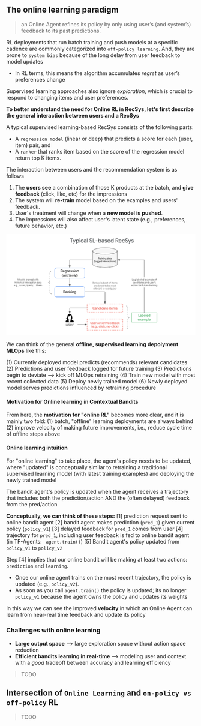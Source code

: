 ## The online learning paradigm

> an Online Agent refines its policy by only using user’s (and system’s) feedback to its past predictions. 

RL deployments that run batch training and push models at a specific cadence are commonly categorized into `off-policy learning`. And, they are prone to `system bias` because of the long delay from user feedback to model updates
* In RL terms, this means the algorithm accumulates *regret* as user’s preferences change

Supervised learning approaches also ignore *exploration*, which is crucial to respond to changing items and user preferences. 

**To better understand the need for Online RL in RecSys, let's first describe the general interaction between users and a RecSys**

A typical supervised learning-based RecSys consists of the following parts:
* A `regression model` (linear or deep) that predicts a score for each (user, item) pair, and
* A `ranker` that ranks item based on the score of the regression model return top K items.

The interaction between users and the recommendation system is as follows
1. The **users see** a combination of those K products at the batch, and **give feedback** (click, like, etc) for the impressions
2. The system will **re-train** model based on the examples and users' feedback.
3. User's treatment will change when a **new model is pushed**.
4. The impressions will also affect user's latent state (e.g., preferences, future behavior, etc.)

![alt text](https://github.com/tottenjordan/tf_vertex_agents/blob/main/imgs/overview_sl_recsys.png)

We can think of the general **offline, supervised learning depolyment MLOps** like this:

(1) Currently deployed model predicts (recommends) relevant candidates
(2) Predictions and user feedback logged for future training
(3) Predictions begin to deviate --> kick off MLOps retraining 
(4) Train new model with most recent collected data
(5) Deploy newly trained model
(6) Newly deployed model serves predictions influenced by retraining procedure

#### Motivation for Online learning in Contextual Bandits

From here, the **motivation for "online RL"** becomes more clear, and it is mainly two fold:
(1) batch, "offline" learning deployments are always behind
(2) improve velocity of making future improvements, i.e., reduce cycle time of offline steps above

#### Online learning intuition

For "online learning" to take place, the agent's policy needs to be updated, where "updated" is conceptually similar to retraining a traditional supervised learning model (with latest training examples) and deploying the newly trained model

The bandit agent's policy is updated when the agent receives a trajectory that includes both the prediction/action AND the (often delayed) feedback from the pred/action

**Conceptually, we can think of these steps:**
[1] prediction request sent to online bandit agent
[2] bandit agent makes prediction (`pred_1`) given current policy (`policy_v1`)
[3] delayed feedback for `pred_1` comes from user
[4] trajectory for `pred_1`, including user feedback is fed to online bandit agent (in TF-Agents: ` agent.train()`)
[5] Bandit agent's policy updated from `policy_v1` to `policy_v2`

Step [4] implies that our online bandit will be making at least two actions: `prediction` and `learning`. 
* Once our online agent trains on the most recent trajectory, the policy is updated (e.g., `policy_v2`). 
* As soon as you call `agent.train()` the policy is updated; its no longer `policy_v1` because the agent owns the policy and updates its weights

In this way we can see the improved **velocity** in which an Online Agent can learn from near-real time feedback and update its policy


### Challenges with online learning

* **Large output space** --> large exploration space without action space reduction
* **Efficient bandits learning in real-time** --> modeling user and context with a *good* tradeoff between accuracy and learning efficiency

> TODO


## Intersection of `Online Learning` and `on-policy vs off-policy` RL

> TODO